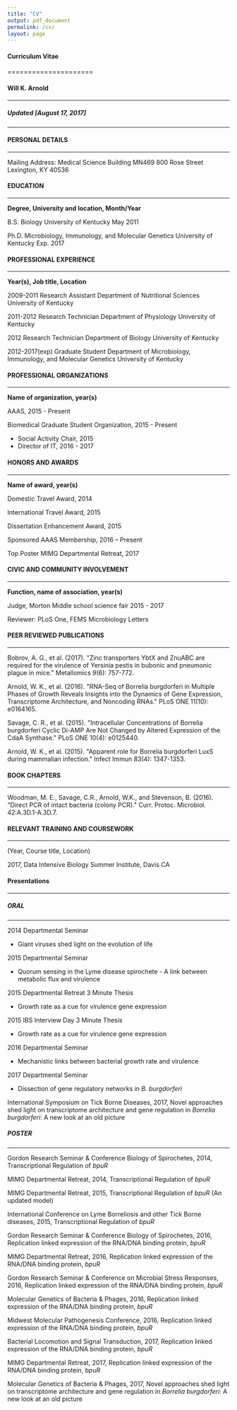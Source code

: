 ```yaml
---
title: "CV"
output: pdf_document
permalink: /cv/
layout: page
---
```


#### Curriculum Vitae
=====================

#### Will K. Arnold
---------------------

##### Updated [August 17, 2017]
----------------------------

#### PERSONAL DETAILS
--------------------

Mailing Address: Medical Science Building MN469 800 Rose Street Lexington, KY 40536

#### EDUCATION
--------------

**Degree, University and location, Month/Year**

B.S. Biology University of Kentucky	May 2011

Ph.D. Microbiology, Immunology, and Molecular Genetics University of Kentucky Exp. 2017


#### PROFESSIONAL EXPERIENCE
--------------------------

**Year(s), Job title, Location**

2009-2011 Research Assistant  Department of Nutritional Sciences  University of Kentucky

2011-2012 Research Technician Department of Physiology University of Kentucky

2012 Research Technician Department of Biology  University of Kentucky

2012-2017(exp)	Graduate Student	Department of Microbiology, Immunology, and Molecular Genetics  University of Kentucky


#### PROFESSIONAL ORGANIZATIONS
------------------------------

**Name of organization, year(s)**

AAAS, 2015 - Present

Biomedical Graduate Student Organization, 2015 - Present
  * Social Activity Chair, 2015
  * Director of IT, 2016 - 2017

#### HONORS AND AWARDS
---------------------

**Name of award, year(s)**

Domestic Travel Award, 2014

International Travel Award, 2015

Dissertation Enhancement Award, 2015

Sponsored AAAS Membership, 2016 – Present

Top Poster MIMG Departmental Retreat, 2017

#### CIVIC AND COMMUNITY INVOLVEMENT
-----------------------------------

**Function, name of association, year(s)**

Judge, Morton Middle school science fair 2015 - 2017

Reviewer: PLoS One, FEMS Microbiology Letters

#### PEER REVIEWED PUBLICATIONS
----------------

Bobrov, A. G., et al. (2017). "Zinc transporters YbtX and ZnuABC are required for the virulence of Yersinia pestis in bubonic and pneumonic plague in mice." Metallomics 9(6): 757-772.

Arnold, W. K., et al. (2016). "RNA-Seq of Borrelia burgdorferi in Multiple Phases of Growth Reveals Insights into the Dynamics of Gene Expression, Transcriptome Architecture, and Noncoding RNAs." PLoS ONE 11(10): e0164165.

Savage, C. R., et al. (2015). "Intracellular Concentrations of Borrelia burgdorferi Cyclic Di-AMP Are Not Changed by Altered Expression of the CdaA Synthase." PLoS ONE 10(4): e0125440.

Arnold, W. K., et al. (2015). "Apparent role for Borrelia burgdorferi LuxS during mammalian infection." Infect Immun 83(4): 1347-1353.

#### BOOK CHAPTERS
----------------

Woodman, M. E., Savage, C.R., Arnold, W.K., and Stevenson, B.  (2016). "Direct PCR of intact bacteria (colony PCR)." Curr. Protoc. Microbiol. 42:A.3D.1-A.3D.7.

#### RELEVANT TRAINING AND COURSEWORK
------------------------------------

(Year, Course title, Location)

2017, Data Intensive Biology Summer Institute, Davis CA

#### Presentations  
-----------------

##### ORAL
---------

2014 Departmental Seminar
* Giant viruses shed light on the evolution of life

2015 Departmental Seminar
* Quorum sensing in the Lyme disease spirochete - A link between metabolic flux and virulence

2015 Departmental Retreat 3 Minute Thesis
* Growth rate as a cue for virulence gene expression

2015 IBS Interview Day 3 Minute Thesis
* Growth rate as a cue for virulence gene expression

2016 Departmental Seminar
* Mechanistic links between bacterial growth rate and virulence

2017 Departmental Seminar
* Dissection of gene regulatory networks in *B. burgdorferi*

International Symposium on Tick Borne Diseases, 2017, Novel approaches shed light on transcriptome architecture and gene regulation in *Borrelia burgdorferi*: A new look at an old picture



##### POSTER
------------

Gordon Research Seminar & Conference Biology of Spirochetes, 2014, Transcriptional Regulation of *bpuR*

MIMG Departmental Retreat, 2014, Transcriptional Regulation of *bpuR*

MIMG Departmental Retreat, 2015, Transcriptional Regulation of *bpuR* (An updated model)

International Conference on Lyme Borreliosis and other Tick Borne diseases, 2015, Transcriptional Regulation of *bpuR*

Gordon Research Seminar & Conference Biology of Spirochetes, 2016, Replication linked expression of the RNA/DNA binding protein, *bpuR*

MIMG Departmental Retreat, 2016, Replication linked expression of the RNA/DNA binding protein, *bpuR*

Gordon Research Seminar & Conference on Microbial Stress Responses, 2016, Replication linked expression of the RNA/DNA binding protein, *bpuR*

Molecular Genetics of Bacteria & Phages, 2016, Replication linked expression of the RNA/DNA binding protein, *bpuR*

Midwest Molecular Pathogenesis Conference, 2016, Replication linked expression of the RNA/DNA binding protein, *bpuR*

Bacterial Locomotion and Signal Transduction, 2017, Replication linked expression of the RNA/DNA binding protein, *bpuR*

MIMG Departmental Retreat, 2017, Replication linked expression of the RNA/DNA binding protein, *bpuR*

Molecular Genetics of Bacteria & Phages, 2017, Novel approaches shed light on transcriptome architecture and gene regulation in *Borrelia burgdorferi*: A new look at an old picture
